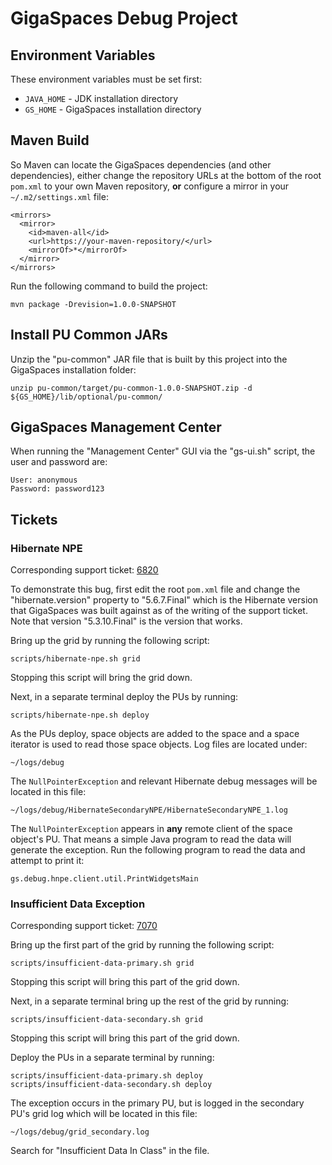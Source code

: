 # GigaSpaces Debug Project


## Environment Variables
These environment variables must be set first:
* `JAVA_HOME` - JDK installation directory
* `GS_HOME` - GigaSpaces installation directory


## Maven Build
So Maven can locate the GigaSpaces dependencies (and other dependencies), either change the repository URLs at the bottom of the
root `pom.xml` to your own Maven repository, **or** configure a mirror in your `~/.m2/settings.xml` file:

```
<mirrors>
  <mirror>
    <id>maven-all</id>
    <url>https://your-maven-repository/</url>
    <mirrorOf>*</mirrorOf>
  </mirror>
</mirrors>
```

Run the following command to build the project:

```
mvn package -Drevision=1.0.0-SNAPSHOT
```


## Install PU Common JARs
Unzip the "pu-common" JAR file that is built by this project into the GigaSpaces installation folder:

```
unzip pu-common/target/pu-common-1.0.0-SNAPSHOT.zip -d ${GS_HOME}/lib/optional/pu-common/
```


## GigaSpaces Management Center
When running the "Management Center" GUI via the "gs-ui.sh" script, the user and password are:

```
User: anonymous
Password: password123
```

## Tickets

### Hibernate NPE
Corresponding support ticket: [6820](https://support2.gigaspaces.com/support/tickets/6820)

To demonstrate this bug, first edit the root `pom.xml` file and change the "hibernate.version" property to "5.6.7.Final" which is the Hibernate version that GigaSpaces was built against as of the writing of the support ticket.  Note that version "5.3.10.Final" is the version that works.

Bring up the grid by running the following script:

```
scripts/hibernate-npe.sh grid
```
Stopping this script will bring the grid down.

Next, in a separate terminal deploy the PUs by running:

```
scripts/hibernate-npe.sh deploy
```

As the PUs deploy, space objects are added to the space and a space iterator is used to read those space objects.  Log files are located under:

```
~/logs/debug
```

The `NullPointerException` and relevant Hibernate debug messages will be located in this file:

```
~/logs/debug/HibernateSecondaryNPE/HibernateSecondaryNPE_1.log
```

The `NullPointerException` appears in **any** remote client of the space object's PU.  That means a simple Java program to read the data will generate the exception.  Run the following program to read the data and attempt to print it:

```
gs.debug.hnpe.client.util.PrintWidgetsMain
```


### Insufficient Data Exception
Corresponding support ticket: [7070](https://support2.gigaspaces.com/support/tickets/7070)

Bring up the first part of the grid by running the following script:

```
scripts/insufficient-data-primary.sh grid
```
Stopping this script will bring this part of the grid down.

Next, in a separate terminal bring up the rest of the grid by running:

```
scripts/insufficient-data-secondary.sh grid
```
Stopping this script will bring this part of the grid down.

Deploy the PUs in a separate terminal by running:

```
scripts/insufficient-data-primary.sh deploy
scripts/insufficient-data-secondary.sh deploy
```

The exception occurs in the primary PU, but is logged in the secondary PU's grid log which will be located in this file:

```
~/logs/debug/grid_secondary.log
```
Search for "Insufficient Data In Class" in the file.